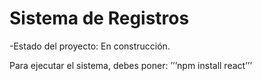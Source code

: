 <h1> Sistema de Registros</h1>

-Estado del proyecto: En construcción.

Para ejecutar el sistema, debes poner: 
 ’’’npm install react’’’

